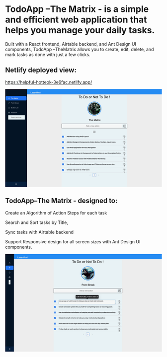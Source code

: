 # TodoApp –The Matrix - is a simple and efficient web application that helps you manage your daily tasks.  

Built with a React frontend, Airtable backend, and Ant Design UI components, TodoApp –TheMatrix allows you to create, edit, delete, and mark tasks as done with just a few clicks. 

## Netlify deployed view:
https://helpful-hotteok-3e6fac.netlify.app/

<img alt="TodoApp-Matrix" src="/react-todo-app/src/UI/Images/TodoApp-TheMatrix.png" width="700px" >

## TodoApp–The Matrix - designed to: 

Create an Algorithm of Action Steps  for each task 

Search and Sort tasks by Title, 

Sync tasks with Airtable backend 

Support Responsive design for all screen sizes with Ant Design UI components.

<img alt="TodoApp-Matrix" src="/react-todo-app/src/UI/Images/PointBreak-Edit.png" width="700px" >


